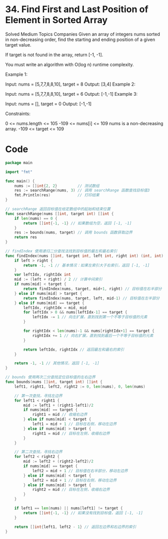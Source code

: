 # 34. Find First and Last Position of Element in Sorted Array
Solved
Medium
Topics
Companies
Given an array of integers nums sorted in non-decreasing order, find the starting and ending position of a given target value.

If target is not found in the array, return [-1, -1].

You must write an algorithm with O(log n) runtime complexity.

 

Example 1:

Input: nums = [5,7,7,8,8,10], target = 8
Output: [3,4]
Example 2:

Input: nums = [5,7,7,8,8,10], target = 6
Output: [-1,-1]
Example 3:

Input: nums = [], target = 0
Output: [-1,-1]
 

Constraints:

0 <= nums.length <= 105
-109 <= nums[i] <= 109
nums is a non-decreasing array.
-109 <= target <= 109

# Code
```go
package main

import "fmt"

func main() {
	nums := []int{2, 2}         // 测试数组
	res := searchRange(nums, 3) // 调用 searchRange 函数查找目标值3
	fmt.Println(res)            // 打印结果
}

// searchRange 返回目标值在给定数组中的起始和结束位置
func searchRange(nums []int, target int) []int {
	if len(nums) == 0 {
		return []int{-1, -1} // 如果数组为空，返回 [-1, -1]
	}
	res := bounds(nums, target) // 调用 bounds 函数获取边界
	return res
}

// findIndex 使用递归二分查找法找到目标值的最左和最右索引
func findIndex(nums []int, target int, left int, right int) (int, int) {
	if left > right {
		return -1, -1 // 基本情况：如果左索引大于右索引，返回 [-1, -1]
	}
	var leftIdx, rightIdx int
	mid := (left + right) / 2 // 计算中间索引
	if nums[mid] < target {
		return findIndex(nums, target, mid+1, right) // 目标值在右半部分
	} else if nums[mid] > target {
		return findIndex(nums, target, left, mid-1) // 目标值在左半部分
	} else if nums[mid] == target {
		leftIdx, rightIdx = mid, mid
		for leftIdx > 0 && nums[leftIdx-1] == target {
			leftIdx -= 1 // 向左扩展，直到找到第一个不等于目标值的元素
		}

		for rightIdx < len(nums)-1 && nums[rightIdx+1] == target {
			rightIdx += 1 // 向右扩展，直到找到最后一个不等于目标值的元素
		}

		return leftIdx, rightIdx // 返回最左和最右的索引
	}

	return -1, -1 // 其他情况，返回 [-1, -1]
}

// bounds 使用两次二分查找定位目标值的左右边界
func bounds(nums []int, target int) []int {
	left1, right1, left2, right2 := 0, len(nums), 0, len(nums)

	// 第一次查找，寻找左边界
	for left1 < right1 {
		mid := left1 + (right1-left1)/2
		if nums[mid] == target {
			right1 = mid // 收缩右边界
		} else if nums[mid] < target {
			left1 = mid + 1 // 目标在右侧，移动左边界
		} else if nums[mid] > target {
			right1 = mid // 目标在左侧，收缩右边界
		}
	}

	// 第二次查找，寻找右边界
	for left2 < right2 {
		mid := left2 + (right2-left2)/2
		if nums[mid] == target {
			left2 = mid + 1 // 目标值在右半部分，移动左边界
		} else if nums[mid] < target {
			left2 = mid + 1 // 目标在右侧，移动左边界
		} else if nums[mid] > target {
			right2 = mid // 目标在左侧，收缩右边界
		}
	}

	if left1 == len(nums) || nums[left1] != target {
		return []int{-1, -1} // 如果没有找到目标值，返回 [-1, -1]
	}

	return []int{left1, left2 - 1} // 返回左边界和右边界的索引
}
```